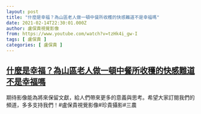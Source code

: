 ```yaml
---
layout: post
title: "什麼是幸福？為山區老人做一頓中餐所收穫的快感難道不是幸福嗎"
date: 2021-02-14T22:30:01.000Z
author: 盧保貴視覺影像
from: https://www.youtube.com/watch?v=tzHk4i_gw-I
tags: [ 盧保貴 ]
categories: [ 盧保貴 ]
---
```

<!--1613341801000-->
[什麼是幸福？為山區老人做一頓中餐所收穫的快感難道不是幸福嗎](https://www.youtube.com/watch?v=tzHk4i_gw-I)
------

<div>
期待影像能為將來保留文獻，給人們帶來更多的意義與思考。希望大家訂閱我們的頻道，多多支持我們！#盧保貴視覺影像#珍貴攝影#三農
</div>
